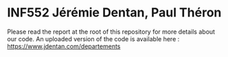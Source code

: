 # INF552 Jérémie Dentan, Paul Théron

Please read the report at the root of this repository for more details about our code. 
An uploaded version of the code is available here : https://www.jdentan.com/departements